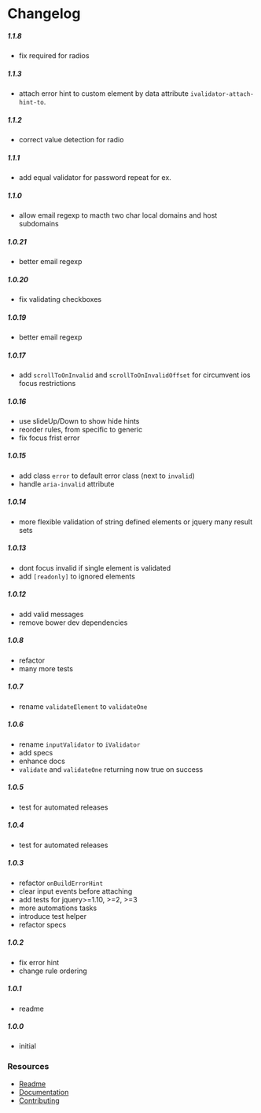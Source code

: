 # Changelog

##### 1.1.8
  * fix required for radios

##### 1.1.3
  * attach error hint to custom element by data attribute `ivalidator-attach-hint-to`.

##### 1.1.2
  * correct value detection for radio

##### 1.1.1
  * add equal validator for password repeat for ex.

##### 1.1.0
  * allow email regexp to macth two char local domains and host subdomains

##### 1.0.21
  * better email regexp

##### 1.0.20
  * fix validating checkboxes

##### 1.0.19
  * better email regexp

##### 1.0.17
  * add `scrollToOnInvalid` and `scrollToOnInvalidOffset` for circumvent ios focus restrictions

##### 1.0.16
  * use slideUp/Down to show hide hints
  * reorder rules, from specific to generic
  * fix focus frist error

##### 1.0.15
  * add class `error` to default error class (next to `invalid`)
  * handle `aria-invalid` attribute

##### 1.0.14
  * more flexible validation of string defined elements or jquery many result sets

##### 1.0.13
  * dont focus invalid if single element is validated
  * add `[readonly]` to ignored elements

##### 1.0.12
  * add valid messages
  * remove bower dev dependencies

##### 1.0.8
  * refactor
  * many more tests

##### 1.0.7
  * rename `validateElement` to `validateOne`

##### 1.0.6
  * rename `inputValidator` to `iValidator`
  * add specs
  * enhance docs
  * `validate` and `validateOne` returning now true on success

##### 1.0.5
  * test for automated releases

##### 1.0.4
  * test for automated releases

##### 1.0.3
  * refactor `onBuildErrorHint`
  * clear input events before attaching
  * add tests for jquery>=1.10, >=2, >=3
  * more automations tasks
  * introduce test helper
  * refactor specs

##### 1.0.2
  * fix error hint
  * change rule ordering

##### 1.0.1
  * readme

##### 1.0.0
  * initial

### Resources
  * [Readme](../README.md)
  * [Documentation](DOCUMENTATION.md)
  * [Contributing](CONTRIBUTING.md)
